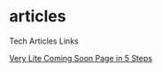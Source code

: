 # articles
Tech Articles Links


<a href="https://rajendra21.hashnode.dev/very-lite-coming-soon-page-in-5-steps">Very Lite Coming Soon Page in 5 Steps</a>
